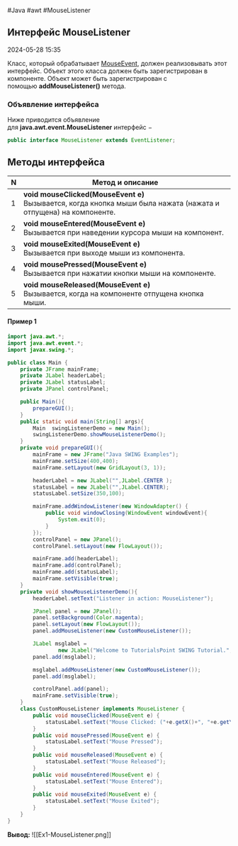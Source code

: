 #Java #awt #MouseListener

## Интерфейс MouseListener

2024-05-28 15:35

Класс, который обрабатывает [MouseEvent](MouseEvent), должен реализовывать этот интерфейс. Объект этого класса должен быть зарегистрирован в компоненте. Объект может быть зарегистрирован с помощью **addMouseListener()** метода.

### Объявление интерфейса

Ниже приводится объявление для **java.awt.event.MouseListener** интерфейс −
```java
public interface MouseListener extends EventListener;
```

## Методы интерфейса

| N   | Метод и описание                                                                                                    |
| --- | ------------------------------------------------------------------------------------------------------------------- |
| 1   | **void mouseClicked(MouseEvent e)**<br>Вызывается, когда кнопка мыши была нажата (нажата и отпущена) на компоненте. |
| 2   | **void mouseEntered(MouseEvent e)**<br>Вызывается при наведении курсора мыши на компонент.                          |
| 3   | **void mouseExited(MouseEvent e)**<br>Вызывается при выходе мыши из компонента.                                     |
| 4   | **void mousePressed(MouseEvent e)**<br>Вызывается при нажатии кнопки мыши на компоненте.                            |
| 5   | **void mouseReleased(MouseEvent e)**<br>Вызывается, когда на компоненте отпущена кнопка мыши.                       |

#### Пример 1

```java
import java.awt.*;
import java.awt.event.*;
import javax.swing.*;

public class Main {
    private JFrame mainFrame;
    private JLabel headerLabel;
    private JLabel statusLabel;
    private JPanel controlPanel;

    public Main(){
        prepareGUI();
    }
    public static void main(String[] args){
        Main  swingListenerDemo = new Main();
        swingListenerDemo.showMouseListenerDemo();
    }
    private void prepareGUI(){
        mainFrame = new JFrame("Java SWING Examples");
        mainFrame.setSize(400,400);
        mainFrame.setLayout(new GridLayout(3, 1));

        headerLabel = new JLabel("",JLabel.CENTER );
        statusLabel = new JLabel("",JLabel.CENTER);
        statusLabel.setSize(350,100);

        mainFrame.addWindowListener(new WindowAdapter() {
            public void windowClosing(WindowEvent windowEvent){
                System.exit(0);
            }
        });
        controlPanel = new JPanel();
        controlPanel.setLayout(new FlowLayout());

        mainFrame.add(headerLabel);
        mainFrame.add(controlPanel);
        mainFrame.add(statusLabel);
        mainFrame.setVisible(true);
    }
    private void showMouseListenerDemo(){
        headerLabel.setText("Listener in action: MouseListener");

        JPanel panel = new JPanel();
        panel.setBackground(Color.magenta);
        panel.setLayout(new FlowLayout());
        panel.addMouseListener(new CustomMouseListener());

        JLabel msglabel =
                new JLabel("Welcome to TutorialsPoint SWING Tutorial.",JLabel.CENTER);
        panel.add(msglabel);

        msglabel.addMouseListener(new CustomMouseListener());
        panel.add(msglabel);

        controlPanel.add(panel);
        mainFrame.setVisible(true);
    }
    class CustomMouseListener implements MouseListener {
        public void mouseClicked(MouseEvent e) {
            statusLabel.setText("Mouse Clicked: ("+e.getX()+", "+e.getY() +")");
        }
        public void mousePressed(MouseEvent e) {
            statusLabel.setText("Mouse Pressed");
        }
        public void mouseReleased(MouseEvent e) {
            statusLabel.setText("Mouse Released");
        }
        public void mouseEntered(MouseEvent e) {
            statusLabel.setText("Mouse Entered");
        }
        public void mouseExited(MouseEvent e) {
            statusLabel.setText("Mouse Exited");
        }
    }
}
```
**Вывод:**
![[Ex1-MouseListener.png]]